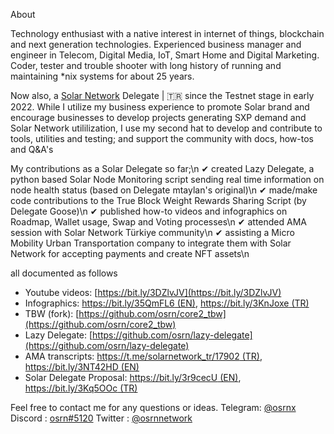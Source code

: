 About

Technology enthusiast with a native interest in internet of things, blockchain and next generation technologies.
Experienced business manager and engineer in Telecom, Digital Media, IoT, Smart Home and Digital Marketing.
Coder, tester and trouble shooter with long history of running and maintaining *nix systems for about 25 years.

Now also, a [Solar Network](https://github.com/Solar-network) Delegate | 🇹🇷 since the Testnet stage in early 2022. While I utilize my business experience to promote Solar brand and encourage businesses to develop projects generating SXP demand and Solar Network utililization, I use my second hat to develop and contribute to tools, utilities and testing; and support the community with docs, how-tos and Q&A's

My contributions as a Solar Delegate so far;\n
✔ created Lazy Delegate, a python based Solar Node Monitoring script sending real time information on node health status (based on Delegate mtaylan's original)\n
✔ made/make code contributions to the True Block Weight Rewards Sharing Script (by Delegate Goose)\n
✔ published how-to videos and infographics on Roadmap, Wallet usage, Swap and Voting processes\n
✔ attended AMA session with Solar Network Türkiye community\n
✔ assisting a Micro Mobility Urban Transportation company to integrate them with Solar Network for accepting payments and create NFT assets\n

all documented as follows
- Youtube videos: [https://bit.ly/3DZlvJV](https://bit.ly/3DZlvJV)
- Infographics: [https://bit.ly/35QmFL6 (EN)](https://bit.ly/35QmFL6), [https://bit.ly/3KnJoxe (TR)](https://bit.ly/3KnJoxe)
- TBW (fork): [https://github.com/osrn/core2_tbw](https://github.com/osrn/core2_tbw)
- Lazy Delegate: [https://github.com/osrn/lazy-delegate](https://github.com/osrn/lazy-delegate)
- AMA transcripts: [https://t.me/solarnetwork_tr/17902 (TR)](https://t.me/solarnetwork_tr/17902), [https://bit.ly/3NT42HD (EN)](https://bit.ly/3NT42HD)
- Solar Delegate Proposal: [https://bit.ly/3r9cecU (EN)](https://bit.ly/3r9cecU), [https://bit.ly/3Kq5OOc (TR)](https://bit.ly/3Kq5OOc)

Feel free to contact me for any questions or ideas.
Telegram: [@osrnx](https://t.me/osrnx)
Discord : [osrn#5120](https://discordapp.com/users/934889170139222077)
Twitter : [@osrnnetwork](https://twitter.com/osrnnetwork)
